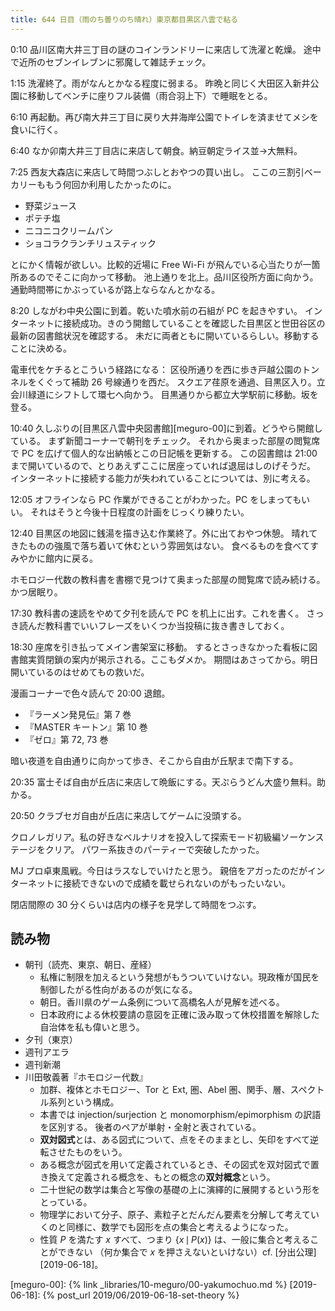 ```yaml
---
title: 644 日目（雨のち曇りのち晴れ）東京都目黒区八雲で粘る
---
```


0:10 品川区南大井三丁目の謎のコインランドリーに来店して洗濯と乾燥。
途中で近所のセブンイレブンに邪魔して雑誌チェック。

1:15 洗濯終了。雨がなんとかなる程度に弱まる。
昨晩と同じく大田区入新井公園に移動してベンチに座りフル装備（雨合羽上下）で睡眠をとる。

6:10 再起動。再び南大井三丁目に戻り大井海岸公園でトイレを済ませてメシを食いに行く。

6:40 なか卯南大井三丁目店に来店して朝食。納豆朝定ライス並→大無料。

7:25 西友大森店に来店して時間つぶしとおやつの買い出し。
ここの三割引ベーカリーももう何回か利用したかったのに。

* 野菜ジュース
* ポテチ塩
* ニコニコクリームパン
* ショコラクランチリュスティック

とにかく情報が欲しい。比較的近場に Free Wi-Fi が飛んでいる心当たりが一箇所あるのでそこに向かって移動。
池上通りを北上。品川区役所方面に向かう。通勤時間帯にかぶっているが路上ならなんとかなる。

8:20 しながわ中央公園に到着。乾いた噴水前の石組が PC を起きやすい。
インターネットに接続成功。きのう開館していることを確認した目黒区と世田谷区の最新の図書館状況を確認する。
未だに両者ともに開いているらしい。移動することに決める。

電車代をケチるとこういう経路になる：
区役所通りを西に歩き戸越公園のトンネルをくぐって補助 26 号線通りを西だ。
スクエア荏原を通過、目黒区入り。立会川緑道にシフトして環七へ向かう。
目黒通りから都立大学駅前に移動。坂を登る。

10:40 久しぶりの[目黒区八雲中央図書館][meguro-00]に到着。どうやら開館している。
まず新聞コーナーで朝刊をチェック。
それから奥まった部屋の閲覧席で PC を広げて個人的な出納帳とこの日記帳を更新する。
この図書館は 21:00 まで開いているので、とりあえずここに居座っていれば退屈はしのげそうだ。
インターネットに接続する能力が失われていることについては、別に考える。

12:05 オフラインなら PC 作業ができることがわかった。PC をしまってもいい。
それはそうと今後十日程度の計画をじっくり練りたい。

12:40 目黒区の地図に銭湯を描き込む作業終了。外に出ておやつ休憩。
晴れてきたものの強風で落ち着いて休むという雰囲気はない。
食べるものを食べてすみやかに館内に戻る。

ホモロジー代数の教科書を書棚で見つけて奥まった部屋の閲覧席で読み続ける。かつ居眠り。

17:30 教科書の速読をやめて夕刊を読んで PC を机上に出す。これを書く。
さっき読んだ教科書でいいフレーズをいくつか当投稿に抜き書きしておく。

18:30 座席を引き払ってメイン書架室に移動。
するとさっきなかった看板に図書館実質閉鎖の案内が掲示される。ここもダメか。
期間はあさってから。明日開いているのはせめてもの救いだ。

漫画コーナーで色々読んで 20:00 退館。

* 『ラーメン発見伝』第 7 巻
* 『MASTER キートン』第 10 巻
* 『ゼロ』第 72, 73 巻

暗い夜道を自由通りに向かって歩き、そこから自由が丘駅まで南下する。

20:35 富士そば自由が丘店に来店して晩飯にする。天ぷらうどん大盛り無料。助かる。

20:50 クラブセガ自由が丘店に来店してゲームに没頭する。

クロノレガリア。私の好きなベルナリオを投入して探索モード初級編ソーケンステージをクリア。
パワー系抜きのパーティーで突破したかった。

MJ プロ卓東風戦。今日はラスなしでいけたと思う。
親倍をアガったのだがインターネットに接続できないので成績を載せられないのがもったいない。

閉店間際の 30 分くらいは店内の様子を見学して時間をつぶす。

## 読み物

* 朝刊（読売、東京、朝日、産経）
  * 私権に制限を加えるという発想がもうついていけない。現政権が国民を制御したがる性向があるのが気になる。
  * 朝日。香川県のゲーム条例について高橋名人が見解を述べる。
  * 日本政府による休校要請の意図を正確に汲み取って休校措置を解除した自治体を私も偉いと思う。
* 夕刊（東京）
* 週刊アエラ
* 週刊新潮
* 川田敬義著『ホモロジー代数』
  * 加群、複体とホモロジー、Tor と Ext, 圏、Abel 圏、関手、層、スペクトル系列という構成。
  * 本書では injection/surjection と monomorphism/epimorphism の訳語を区別する。
    後者のペアが単射・全射と表されている。
  * **双対図式**とは、ある図式について、点をそのままとし、矢印をすべて逆転させたものをいう。
  * ある概念が図式を用いて定義されているとき、その図式を双対図式で置き換えて定義される概念を、もとの概念の**双対概念**という。
  * 二十世紀の数学は集合と写像の基礎の上に演繹的に展開するという形をとっている。
  * 物理学において分子、原子、素粒子とだんだん要素を分解して考えていくのと同様に、数学でも図形を点の集合と考えるようになった。
  * 性質 $P$ を満たす $x$ すべて、つまり $\lbrace x\,\mid\, P(x) \rbrace$ は、一般に集合と考えることができない
    （何か集合で $x$ を押さえないといけない）cf. [分出公理][2019-06-18]。

[meguro-00]: {% link _libraries/10-meguro/00-yakumochuo.md %}
[2019-06-18]: {% post_url 2019/06/2019-06-18-set-theory %}
